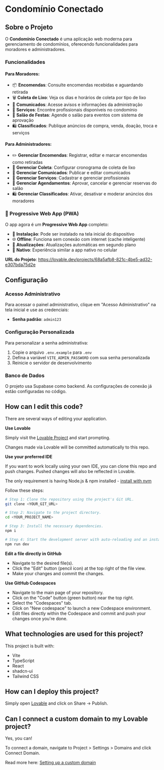 # Condomínio Conectado

## Sobre o Projeto

O **Condomínio Conectado** é uma aplicação web moderna para gerenciamento de condomínios, oferecendo funcionalidades para moradores e administradores.

### Funcionalidades

#### Para Moradores:
- 📦 **Encomendas**: Consulte encomendas recebidas e aguardando retirada
- 🗑️ **Coleta de Lixo**: Veja os dias e horários de coleta por tipo de lixo
- 📢 **Comunicados**: Acesse avisos e informações da administração
- 🔧 **Serviços**: Encontre profissionais disponíveis no condomínio
- 🎉 **Salão de Festas**: Agende o salão para eventos com sistema de aprovação
- 🛍️ **Classificados**: Publique anúncios de compra, venda, doação, troca e serviços

#### Para Administradores:
- ✏️ **Gerenciar Encomendas**: Registrar, editar e marcar encomendas como retiradas
- 📅 **Gerenciar Coleta**: Configurar cronograma de coleta de lixo
- 📝 **Gerenciar Comunicados**: Publicar e editar comunicados
- 👥 **Gerenciar Serviços**: Cadastrar e gerenciar profissionais
- 📆 **Gerenciar Agendamentos**: Aprovar, cancelar e gerenciar reservas do salão
- 🛍️ **Gerenciar Classificados**: Ativar, desativar e moderar anúncios dos moradores

### 📱 Progressive Web App (PWA)
O app agora é um **Progressive Web App** completo:
- 🚀 **Instalação**: Pode ser instalado na tela inicial do dispositivo
- 🌐 **Offline**: Funciona sem conexão com internet (cache inteligente)
- 🔄 **Atualizações**: Atualizações automáticas em segundo plano
- 📱 **Nativo**: Experiência similar a app nativo no celular

**URL do Projeto**: https://lovable.dev/projects/68a5afb8-821c-4be5-ad32-e307bda75d2e

## Configuração

### Acesso Administrativo
Para acessar o painel administrativo, clique em "Acesso Administrativo" na tela inicial e use as credenciais:
- **Senha padrão**: `admin123`

### Configuração Personalizada
Para personalizar a senha administrativa:
1. Copie o arquivo `.env.example` para `.env`
2. Defina a variável `VITE_ADMIN_PASSWORD` com sua senha personalizada
3. Reinicie o servidor de desenvolvimento

### Banco de Dados
O projeto usa Supabase como backend. As configurações de conexão já estão configuradas no código.

## How can I edit this code?

There are several ways of editing your application.

**Use Lovable**

Simply visit the [Lovable Project](https://lovable.dev/projects/68a5afb8-821c-4be5-ad32-e307bda75d2e) and start prompting.

Changes made via Lovable will be committed automatically to this repo.

**Use your preferred IDE**

If you want to work locally using your own IDE, you can clone this repo and push changes. Pushed changes will also be reflected in Lovable.

The only requirement is having Node.js & npm installed - [install with nvm](https://github.com/nvm-sh/nvm#installing-and-updating)

Follow these steps:

```sh
# Step 1: Clone the repository using the project's Git URL.
git clone <YOUR_GIT_URL>

# Step 2: Navigate to the project directory.
cd <YOUR_PROJECT_NAME>

# Step 3: Install the necessary dependencies.
npm i

# Step 4: Start the development server with auto-reloading and an instant preview.
npm run dev
```

**Edit a file directly in GitHub**

- Navigate to the desired file(s).
- Click the "Edit" button (pencil icon) at the top right of the file view.
- Make your changes and commit the changes.

**Use GitHub Codespaces**

- Navigate to the main page of your repository.
- Click on the "Code" button (green button) near the top right.
- Select the "Codespaces" tab.
- Click on "New codespace" to launch a new Codespace environment.
- Edit files directly within the Codespace and commit and push your changes once you're done.

## What technologies are used for this project?

This project is built with:

- Vite
- TypeScript
- React
- shadcn-ui
- Tailwind CSS

## How can I deploy this project?

Simply open [Lovable](https://lovable.dev/projects/68a5afb8-821c-4be5-ad32-e307bda75d2e) and click on Share -> Publish.

## Can I connect a custom domain to my Lovable project?

Yes, you can!

To connect a domain, navigate to Project > Settings > Domains and click Connect Domain.

Read more here: [Setting up a custom domain](https://docs.lovable.dev/tips-tricks/custom-domain#step-by-step-guide)
